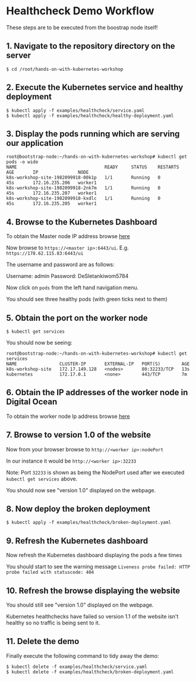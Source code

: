 # Healthcheck Demo Workflow

These steps are to be executed from the boostrap node itself!

## 1. Navigate to the repository directory on the server

```
$ cd /root/hands-on-with-kubernetes-workshop
```

## 2. Execute the Kubernetes service and healthy deployment

```
$ kubectl apply -f examples/healthcheck/service.yaml
$ kubectl apply -f examples/healthcheck/healthy-deployment.yaml
```

## 3. Display the pods running which are serving our application

```
root@bootstrap-node:~/hands-on-with-kubernetes-workshop# kubectl get pods -o wide
NAME                                 READY     STATUS    RESTARTS   AGE       IP               NODE
k8s-workshop-site-1982099918-00k1p   1/1       Running   0          45s       172.16.235.206   worker1
k8s-workshop-site-1982099918-2nk7m   1/1       Running   0          45s       172.16.235.207   worker1
k8s-workshop-site-1982099918-kxdlc   1/1       Running   0          45s       172.16.235.205   worker1
```

## 4. Browse to the Kubernetes Dashboard

To obtain the Master node IP address browse [here](https://cloud.digitalocean.com/tags/hands-on-kubernetes-workshop?i=81db1d)

Now browse to `https://<master ip>:6443/ui`. E.g. `https://178.62.115.83:6443/ui`

The username and password are as follows:

Username: admin
Password: DeSletankiwom5784

Now click on `pods` from the left hand navigation menu.

You should see three healthy pods (with green ticks next to them)

## 5. Obtain the port on the worker node

```
$ kubectl get services
```

You should now be seeing:

```
root@bootstrap-node:~/hands-on-with-kubernetes-workshop# kubectl get services
NAME                CLUSTER-IP       EXTERNAL-IP   PORT(S)        AGE
k8s-workshop-site   172.17.149.128   <nodes>       80:32233/TCP   13s
kubernetes          172.17.0.1       <none>        443/TCP        7m
```

## 6. Obtain the IP addresses of the worker node in Digital Ocean

To obtain the worker node Ip address browse [here](https://cloud.digitalocean.com/tags/hands-on-kubernetes-workshop?i=81db1d)

## 7. Browse to version 1.0 of the website

Now from your browser browse to `http://<worker ip>:nodePort`

In our instance it would be `http://<worker ip>:32233`

Note: Port `32233` is shown as being the NodePort used after we executed `kubectl get services` above.

You should now see "version 1.0" displayed on the webpage.

## 8. Now deploy the broken deployment

```
$ kubectl apply -f examples/healthcheck/broken-deployment.yaml
```

## 9. Refresh the Kubernetes dashboard

Now refresh the Kubernetes dashboard displaying the pods a few times

You should start to see the warning message `Liveness probe failed: HTTP probe failed with statuscode: 404`

## 10. Refresh the browse displaying the website

You should still see "version 1.0" displayed on the webpage.

Kubernetes healthchecks have failed so version 1.1 of the website isn't healthy so no traffic is being sent to it.

## 11. Delete the demo

Finally execute the following command to tidy away the demo:

```
$ kubectl delete -f examples/healthcheck/service.yaml
$ kubectl delete -f examples/healthcheck/broken-deployment.yaml
```